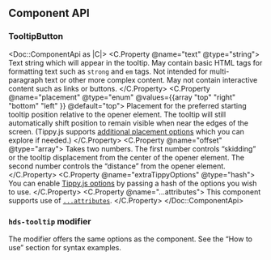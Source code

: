 ## Component API

### TooltipButton

<Doc::ComponentApi as |C|>
  <C.Property @name="text" @type="string">
    Text string which will appear in the tooltip. May contain basic HTML tags for formatting text such as `strong` and `em` tags. Not intended for multi-paragraph text or other more complex content. May not contain interactive content such as links or buttons.
  </C.Property>
  <C.Property @name="placement" @type="enum" @values={{array "top" "right" "bottom" "left" }} @default="top">
    Placement for the preferred starting tooltip position relative to the opener element. The tooltip will still automatically shift position to remain visible when near the edges of the screen. (Tippy.js supports [additional placement options](https://atomiks.github.io/tippyjs/v6/all-props/#placement) which you can explore if needed.)
  </C.Property>
  <C.Property @name="offset" @type="array">
    Takes two numbers. The first number controls “skidding” or the tooltip displacement from the center of the opener element. The second number controls the “distance” from the opener element.
  </C.Property>
  <C.Property @name="extraTippyOptions" @type="hash">
    You can enable [Tippy.js options](https://atomiks.github.io/tippyjs/v6/all-props/) by passing a hash of the options you wish to use.
  </C.Property>
  <C.Property @name="...attributes">
    This component supports use of [`...attributes`](https://guides.emberjs.com/release/in-depth-topics/patterns-for-components/#toc_attribute-ordering).
  </C.Property>
</Doc::ComponentApi>

### `hds-tooltip` modifier

The modifier offers the same options as the component. See the “How to use” section for syntax examples.